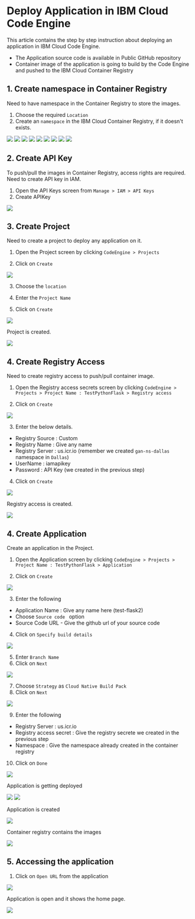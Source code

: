 # Deploy Application in IBM Cloud Code Engine

This article contains the step by step instruction about deploying an application in IBM Cloud Code Engine.

- The Application source code is available in Public GitHub repository
- Container image of the application is going to build by the Code Engine and pushed to the IBM Cloud Container Registry

## 1. Create namespace in Container Registry

Need to have namespace in the Container Registry to store the images.

1. Choose the required `Location`
2. Create an `namespace` in the IBM Cloud Container Registry, if it doesn't exists.

<img src="images/001-container-registry.png">

<img src="images/aaa.png">
<img src="images/aaa.png">
<img src="images/aaa.png">
<img src="images/aaa.png">
<img src="images/aaa.png">
<img src="images/aaa.png">
<img src="images/aaa.png">
<img src="images/aaa.png">

## 2. Create API Key

To push/pull the images in Container Registry, access rights are required. Need to create API key in IAM.

1. Open the API Keys screen from `Manage > IAM > API Keys `
2. Create APIKey

<img src="images/010-api-key.png">

## 3. Create Project

Need to create a project to deploy any application on it. 

1. Open the Project screen by clicking  `CodeEngine > Projects`

2. Click on `Create`

<img src="images/020-project-1.png">

3. Choose the `location`

4. Enter the `Project Name`

5. Click on `Create`

<img src="images/020-project-2.png">

Project is created.

<img src="images/020-project-3.png">


## 4. Create Registry Access

Need to create registry access to push/pull container image. 

1. Open the Registry access secrets screen by clicking  `CodeEngine > Projects > Project Name : TestPythonFlask > Registry access `

2. Click on `Create`

<img src="images/030-registry-access-1.png">

3. Enter the below details.

- Registry Source : Custom
- Registry Name : Give any name
- Registry Server : us.icr.io   (remember we created `gan-ns-dallas` namespace in `Dallas`)
- UserName : iamapikey
- Password : API Key (we created in the previous step)

4. Click on `Create`

<img src="images/030-registry-access-2.png">

Registry access is created.

<img src="images/030-registry-access-3.png">


## 4. Create Application

Create an application in the Project.

1. Open the Application screen by clicking  `CodeEngine > Projects > Project Name : TestPythonFlask > Application `

2. Click on `Create`

<img src="images/040-app-1.png">

3. Enter the following

- Application Name : Give any name here (test-flask2)
- Choose  `Source code ` option
- Source Code URL - Give the github url of your source code

4. Click on `Specify build details`

<img src="images/040-app-2.png">


5. Enter `Branch Name`
6. Click on `Next`

<img src="images/040-app-3.png">

7. Choose `Strategy` as `Cloud Native Build Pack`
8. Click on `Next`

<img src="images/040-app-4.png">

9. Enter the following

- Registry Server : us.icr.io
- Registry access secret : Give the registry secrete we created in the previous step
- Namespace : Give the namespace already created in the container registry

10. Click on `Done`

<img src="images/040-app-5.png">

Application is getting deployed

<img src="images/040-app-6.png">

<img src="images/040-app-7.png">

Application is created

<img src="images/040-app-8.png">

Container registry contains the images

<img src="images/002-container-registry-2.png">


## 5. Accessing the application

1. Click on `Open URL` from the application

<img src="images/040-app-8.png">

Application is open and it shows the home page.

<img src="images/040-app-9.png">

